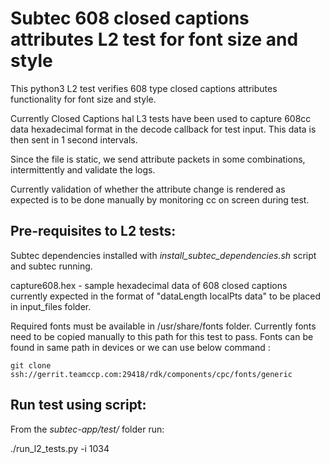 # Subtec 608 closed captions attributes L2 test for font size and style

This python3 L2 test verifies 608 type closed captions attributes 
functionality for font size and style.

Currently Closed Captions hal L3 tests have been used to capture 608cc
data hexadecimal format in the decode callback for test input. This data
is then sent in 1 second intervals.

Since the file is static, we send attribute packets in some combinations,
intermittently and validate the logs. 

Currently validation of whether the attribute change is rendered as expected 
is to be done manually by monitoring cc on screen during test.

## Pre-requisites to L2 tests:

Subtec dependencies installed with *install_subtec_dependencies.sh* script
and subtec running.

capture608.hex - sample hexadecimal data of 608 closed captions currently
expected in the format of "dataLength localPts data" to be placed 
in input_files folder.

Required fonts must be available in /usr/share/fonts folder. 
Currently fonts need to be copied manually to this path for this test to pass. 
Fonts can be found in same path in devices or we can use below command :

	git clone ssh://gerrit.teamccp.com:29418/rdk/components/cpc/fonts/generic

## Run test using script:

From the *subtec-app/test/* folder run:

./run_l2_tests.py -i 1034
